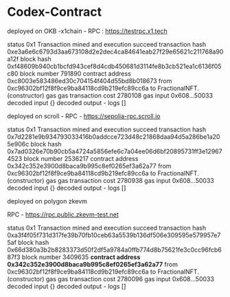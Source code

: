 # Codex-Contract

deployed on OKB -x1chain - RPC : https://testrpc.x1.tech



status	0x1 Transaction mined and execution succeed
transaction hash	0xe3a6e6c6793d3aa673108d2e2dec4ca84641eab27f29e65621c211768a90a12f
block hash	0xf48609b940cb1bcfd943cef8d4cdb450681d3114fe8b3cb521ea1c6136f05c80
block number	791890
contract address	0xc8003e583486ed30c704154f404d55bd8b018673
from	0xc96302bf12f8f9ce9ba84118cd9b219efc89cc6a
to	FractionalNFT.(constructor)
gas	 gas
transaction cost	2780108 gas 
input	0x608...50033
decoded input	{}
decoded output	 - 
logs	[]


deployed on scroll - RPC - https://sepolia-rpc.scroll.io

status	0x1 Transaction mined and execution succeed
transaction hash	0x7d2281e9b934793033416b0addcce723d48c21868daa94d5a286be1a205e906c
block hash	0x7ad0326e70b90cb5a4724a5856efe6c7a04ee06d6bf20895731ff3e129674523
block number	2536217
contract address	0x342c352e3900d8baca9b995c8ef0265ef3a62a77
from	0xc96302bf12f8f9ce9ba84118cd9b219efc89cc6a
to	FractionalNFT.(constructor)
gas	 gas
transaction cost	2780938 gas 
input	0x608...50033
decoded input	{}
decoded output	 - 
logs	[]



deployed on polygon zkevm  

RPC - https://rpc.public.zkevm-test.net


status	0x1 Transaction mined and execution succeed
transaction hash	0xa3f4f05f731d317fe39b70fb10ceb63a5539b136df506e309595e579957e75af
block hash	0x66d380a3b2b8283373d50f2df5a9784a0ffb774d8b75621fe3c0cc96fcb687f3
block number	3409635
<b>contract address	0x342c352e3900d8baca9b995c8ef0265ef3a62a77</b>
from	0xc96302bf12f8f9ce9ba84118cd9b219efc89cc6a
to	FractionalNFT.(constructor)
gas	 gas
transaction cost	2780096 gas 
input	0x608...50033
decoded input	{}
decoded output	 - 
logs	[]
